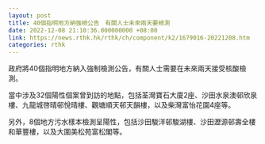 ```yaml
---
layout: post
title: 40個指明地方納強檢公告　有關人士未來兩天要檢測
date: 2022-12-08 21:10:36.000000000 +08:00
link: https://news.rthk.hk/rthk/ch/component/k2/1679016-20221208.htm
categories: rthk
---
```


政府將40個指明地方納入強制檢測公告，有關人士需要在未來兩天接受核酸檢測。

當中涉及32個陽性個案曾到訪的地點，包括荃灣寶石大廈2座、沙田水泉澳邨欣泉樓、九龍城啓晴邨悅晴樓、觀塘順天邨天韻樓，以及柴灣富怡花園4座等。

另外，8個地方污水樣本檢測呈陽性，包括沙田駿洋邨駿湖樓、沙田瀝源邨壽全樓和華豐樓，以及大圍美松苑富松閣等。
